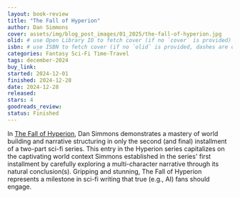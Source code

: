 ```yaml
---
layout: book-review
title: "The Fall of Hyperion"
author: Dan Simmons
cover: assets/img/blog_post_images/01_2025/the-fall-of-hyperion.jpg
olid: # use Open Library ID to fetch cover (if no `cover` is provided)
isbn: # use ISBN to fetch cover (if no `olid` is provided, dashes are optional)
categories: Fantasy Sci-Fi Time-Travel
tags: december-2024
buy_link:
started: 2024-12-01
finished: 2024-12-28
date: 2024-12-28
released: 
stars: 4
goodreads_review: 
status: Finished
---
```


In [The Fall of Hyperion](https://en.wikipedia.org/wiki/The_Fall_of_Hyperion_(novel)), Dan Simmons demonstrates a mastery of world building and narrative structuring in only the second (and final) installment of a two-part sci-fi series. This entry in the Hyperion series capitalizes on the captivating world context Simmons established in the series' first installment by carefully exploring a multi-character narrative through its natural conclusion(s). Gripping and stunning, The Fall of Hyperion represents a milestone in sci-fi writing that true (e.g., AI) fans should engage.